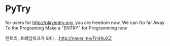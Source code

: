 # PyTry
for users for http://playentry.org, you are freedom now, We can Go far Away To the Programing Make a "ENTRY" for Programming now

엔트리, 프레임워크가 되다
.
.http://naver.me/FniHluXZ

